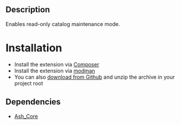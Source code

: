 Description
-----------

Enables read-only catalog maintenance mode.

Installation
============

* Install the extension via [Composer](https://getcomposer.org/)
* Install the extension via [modman](https://github.com/colinmollenhour/modman)
* You can also [download from Github](https://github.com/augustash/ash_disablecart/archive/master.zip) and unzip the archive in your project root

Dependencies
------------

* [Ash_Core](https://github.com/augustash/ash_core)
